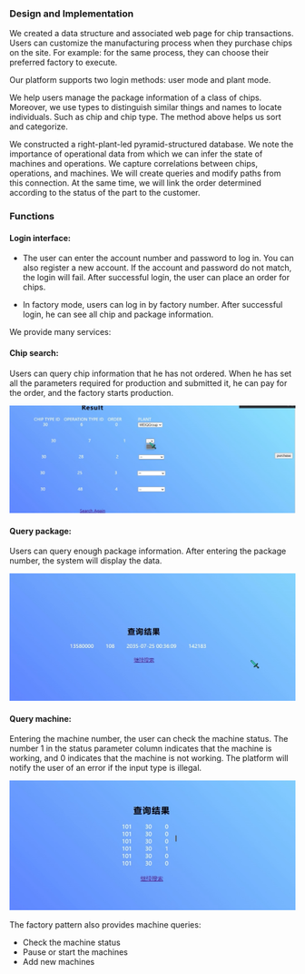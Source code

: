### Design and Implementation
We created a data structure and associated web page for chip transactions.
Users can customize the manufacturing process when they purchase chips on the site. For example: for the same process, they can choose their preferred factory to execute.

Our platform supports two login methods: user mode and plant mode.

We help users manage the package information of a class of chips. Moreover, we use types to distinguish similar things and names to locate individuals. Such as chip and chip type. The method above helps us sort and categorize.

We constructed a right-plant-led pyramid-structured database. We note the importance of operational data from which we can infer the state of machines and operations. We capture correlations between chips, operations, and machines. We will create queries and modify paths from this connection. At the same time, we will link the order determined according to the status of the part to the customer.

### Functions
#### Login interface:
- The user can enter the account number and password to log in. You can also register a new account. If the account and password do not match, the login will fail. After successful login, the user can place an order for chips.

- In factory mode, users can log in by factory number. After successful login, he can see all chip and package information.

We provide many services:

#### Chip search: 
Users can query chip information that he has not ordered. When he has set all the parameters required for production and submitted it, he can pay for the order, and the factory starts production.

![picture](https://github.com/CSC3170-2022Fall/project-hope/blob/main/other%20information/6681672238634_.pic.jpg)

#### Query package: 
Users can query enough package information. After entering the package number, the system will display the data.

![picture](https://github.com/CSC3170-2022Fall/project-hope/blob/main/other%20information/6691672238635_.pic.jpg)

#### Query machine: 
Entering the machine number, the user can check the machine status. The number 1 in the status parameter column indicates that the machine is working, and 0 indicates that the machine is not working.
The platform will notify the user of an error if the input type is illegal.

![picture](https://github.com/CSC3170-2022Fall/project-hope/blob/main/other%20information/6701672238635_.pic.jpg)

The factory pattern also provides machine queries: 
- Check the machine status
- Pause or start the machines
- Add new machines
